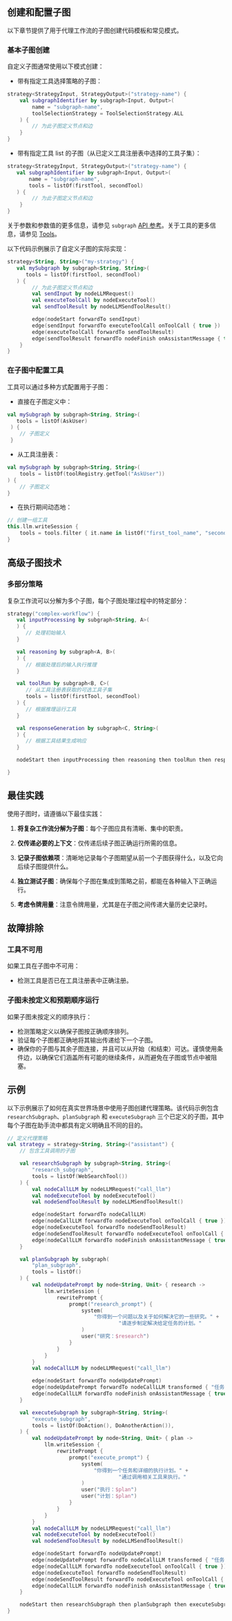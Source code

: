 ## 创建和配置子图

以下章节提供了用于代理工作流的子图创建代码模板和常见模式。

### 基本子图创建

自定义子图通常使用以下模式创建：

* 带有指定工具选择策略的子图：
<!--- INCLUDE
import ai.koog.agents.core.agent.entity.ToolSelectionStrategy
import ai.koog.agents.core.dsl.builder.strategy

typealias StrategyInput = Unit
typealias StrategyOutput = Unit

typealias Input = Unit
typealias Output = Unit

val str =
-->
```kotlin
strategy<StrategyInput, StrategyOutput>("strategy-name") {
    val subgraphIdentifier by subgraph<Input, Output>(
        name = "subgraph-name",
        toolSelectionStrategy = ToolSelectionStrategy.ALL
    ) {
        // 为此子图定义节点和边
    }
}
```
<!--- KNIT example-custom-subgraphs-01.kt -->

* 带有指定工具 list 的子图（从已定义工具注册表中选择的工具子集）：
<!--- INCLUDE
import ai.koog.agents.core.agent.entity.ToolSelectionStrategy
import ai.koog.agents.core.dsl.builder.strategy
import ai.koog.agents.ext.tool.AskUser
import ai.koog.agents.ext.tool.SayToUser

typealias StrategyInput = Unit
typealias StrategyOutput = Unit

typealias Input = Unit
typealias Output = Unit

val firstTool = SayToUser
val secondTool = AskUser

val str =
-->
```kotlin
strategy<StrategyInput, StrategyOutput>("strategy-name") {
   val subgraphIdentifier by subgraph<Input, Output>(
       name = "subgraph-name",
       tools = listOf(firstTool, secondTool)
   ) {
        // 为此子图定义节点和边
    }
}
```
<!--- KNIT example-custom-subgraphs-02.kt -->

关于参数和参数值的更多信息，请参见 `subgraph` [API 参考](https://api.koog.ai/agents/agents-core/ai.koog.agents.core.dsl.builder/-a-i-agent-subgraph-builder-base/subgraph.html)。关于工具的更多信息，请参见 [Tools](tools-overview.md)。

以下代码示例展示了自定义子图的实际实现：

<!--- INCLUDE
import ai.koog.agents.core.dsl.builder.forwardTo
import ai.koog.agents.core.dsl.builder.strategy
import ai.koog.agents.core.dsl.extension.*
import ai.koog.agents.ext.tool.AskUser
import ai.koog.agents.ext.tool.SayToUser

val firstTool = SayToUser
val secondTool = AskUser

val str =
-->
```kotlin
strategy<String, String>("my-strategy") {
   val mySubgraph by subgraph<String, String>(
      tools = listOf(firstTool, secondTool)
   ) {
        // 为此子图定义节点和边
        val sendInput by nodeLLMRequest()
        val executeToolCall by nodeExecuteTool()
        val sendToolResult by nodeLLMSendToolResult()

        edge(nodeStart forwardTo sendInput)
        edge(sendInput forwardTo executeToolCall onToolCall { true })
        edge(executeToolCall forwardTo sendToolResult)
        edge(sendToolResult forwardTo nodeFinish onAssistantMessage { true })
    }
}
```
<!--- KNIT example-custom-subgraphs-03.kt -->

### 在子图中配置工具

工具可以通过多种方式配置用于子图：

* 直接在子图定义中：
<!--- INCLUDE
import ai.koog.agents.core.dsl.builder.strategy
import ai.koog.agents.ext.tool.AskUser

val str = strategy<String, String>("my-strategy") {
-->
<!--- SUFFIX
}
-->
```kotlin
val mySubgraph by subgraph<String, String>(
   tools = listOf(AskUser)
 ) {
    // 子图定义
 }
```
<!--- KNIT example-custom-subgraphs-04.kt -->

* 从工具注册表：
<!--- INCLUDE
import ai.koog.agents.core.dsl.builder.strategy
import ai.koog.agents.core.tools.ToolRegistry

val toolRegistry = ToolRegistry.EMPTY
val str = strategy<String, String>("my-strategy") {
-->
<!--- SUFFIX
}
-->
```kotlin
val mySubgraph by subgraph<String, String>(
    tools = listOf(toolRegistry.getTool("AskUser"))
) {
    // 子图定义
}
```
<!--- KNIT example-custom-subgraphs-05.kt -->

* 在执行期间动态地：
<!--- INCLUDE
import ai.koog.agents.core.dsl.builder.strategy

val str = strategy<String, String>("my-strategy") {
    val node by node<Unit, Unit>("node_name") {
-->
<!--- SUFFIX
    }
}
-->
```kotlin
// 创建一组工具
this.llm.writeSession {
    tools = tools.filter { it.name in listOf("first_tool_name", "second_tool_name") }
}
```
<!--- KNIT example-custom-subgraphs-06.kt -->

## 高级子图技术

### 多部分策略

复杂工作流可以分解为多个子图，每个子图处理过程中的特定部分：
<!--- INCLUDE
import ai.koog.agents.core.dsl.builder.strategy
import ai.koog.agents.ext.tool.AskUser
import ai.koog.agents.ext.tool.SayToUser

typealias A = Unit
typealias B = Unit
typealias C = Unit

val firstTool = AskUser
val secondTool = SayToUser

val str =
-->
```kotlin
strategy("complex-workflow") {
   val inputProcessing by subgraph<String, A>(
   ) {
      // 处理初始输入
   }

   val reasoning by subgraph<A, B>(
   ) {
      // 根据处理后的输入执行推理
   }

   val toolRun by subgraph<B, C>(
      // 从工具注册表获取的可选工具子集
      tools = listOf(firstTool, secondTool)
   ) {
      // 根据推理运行工具
   }

   val responseGeneration by subgraph<C, String>(
   ) {
      // 根据工具结果生成响应
   }

   nodeStart then inputProcessing then reasoning then toolRun then responseGeneration then nodeFinish

}
```
<!--- KNIT example-custom-subgraphs-07.kt -->

## 最佳实践

使用子图时，请遵循以下最佳实践：

1.  **将复杂工作流分解为子图**：每个子图应具有清晰、集中的职责。

2.  **仅传递必要的上下文**：仅传递后续子图正确运行所需的信息。

3.  **记录子图依赖项**：清晰地记录每个子图期望从前一个子图获得什么，以及它向后续子图提供什么。

4.  **独立测试子图**：确保每个子图在集成到策略之前，都能在各种输入下正确运行。

5.  **考虑令牌用量**：注意令牌用量，尤其是在子图之间传递大量历史记录时。

## 故障排除

### 工具不可用

如果工具在子图中不可用：

- 检测工具是否已在工具注册表中正确注册。

### 子图未按定义和预期顺序运行

如果子图未按定义的顺序执行：

- 检测策略定义以确保子图按正确顺序排列。
- 验证每个子图都正确地将其输出传递给下一个子图。
- 确保你的子图与其余子图连接，并且可以从开始（和结束）可达。谨慎使用条件边，以确保它们涵盖所有可能的继续条件，从而避免在子图或节点中被阻塞。

## 示例

以下示例展示了如何在真实世界场景中使用子图创建代理策略。该代码示例包含 `researchSubgraph`、`planSubgraph` 和 `executeSubgraph` 三个已定义的子图，其中每个子图在助手流中都具有定义明确且不同的目的。
<!--- INCLUDE
import ai.koog.agents.core.dsl.builder.forwardTo
import ai.koog.agents.core.dsl.builder.strategy
import ai.koog.agents.core.dsl.extension.nodeExecuteTool
import ai.koog.agents.core.dsl.extension.nodeLLMRequest
import ai.koog.agents.core.dsl.extension.nodeLLMSendToolResult
import ai.koog.agents.core.dsl.extension.onAssistantMessage
import ai.koog.agents.core.dsl.extension.onToolCall
import ai.koog.agents.core.tools.SimpleTool
import ai.koog.agents.core.tools.ToolArgs
import ai.koog.agents.core.tools.ToolDescriptor
import ai.koog.prompt.dsl.prompt
import kotlinx.serialization.KSerializer
import kotlinx.serialization.Serializable

class WebSearchTool: SimpleTool<WebSearchTool.Args>() {
    @Serializable
    class Args(val query: String) : ToolArgs

    override val argsSerializer: KSerializer<Args> = Args.serializer()

    override val descriptor: ToolDescriptor = ToolDescriptor("web_search", "Search on the web")

    override suspend fun doExecute(args: Args): String {
        return "Searching for ${args.query} on the web..."
    }
}

class DoAction: SimpleTool<DoAction.Args>() {
    @Serializable
    class Args(val action: String) : ToolArgs

    override val argsSerializer: KSerializer<Args> = Args.serializer()

    override val descriptor: ToolDescriptor = ToolDescriptor("do_action", "Do something")

    override suspend fun doExecute(args: Args): String {
        return "Doing action..."
    }
}

class DoAnotherAction: SimpleTool<DoAnotherAction.Args>() {
    @Serializable
    class Args(val action: String) : ToolArgs

    override val argsSerializer: KSerializer<Args> = Args.serializer()

    override val descriptor: ToolDescriptor = ToolDescriptor("do_another_action", "Do something other")

    override suspend fun doExecute(args: Args): String {
        return "Doing another action..."
    }
}
-->
```kotlin
// 定义代理策略
val strategy = strategy<String, String>("assistant") {
    // 包含工具调用的子图

    val researchSubgraph by subgraph<String, String>(
        "research_subgraph",
        tools = listOf(WebSearchTool())
    ) {
        val nodeCallLLM by nodeLLMRequest("call_llm")
        val nodeExecuteTool by nodeExecuteTool()
        val nodeSendToolResult by nodeLLMSendToolResult()

        edge(nodeStart forwardTo nodeCallLLM)
        edge(nodeCallLLM forwardTo nodeExecuteTool onToolCall { true })
        edge(nodeExecuteTool forwardTo nodeSendToolResult)
        edge(nodeSendToolResult forwardTo nodeExecuteTool onToolCall { true })
        edge(nodeCallLLM forwardTo nodeFinish onAssistantMessage { true })
    }

    val planSubgraph by subgraph(
        "plan_subgraph",
        tools = listOf()
    ) {
        val nodeUpdatePrompt by node<String, Unit> { research ->
            llm.writeSession {
                rewritePrompt {
                    prompt("research_prompt") {
                        system(
                            "你得到一个问题以及关于如何解决它的一些研究。" +
                                    "请逐步制定解决给定任务的计划。"
                        )
                        user("研究：$research")
                    }
                }
            }
        }
        val nodeCallLLM by nodeLLMRequest("call_llm")

        edge(nodeStart forwardTo nodeUpdatePrompt)
        edge(nodeUpdatePrompt forwardTo nodeCallLLM transformed { "任务：$agentInput" })
        edge(nodeCallLLM forwardTo nodeFinish onAssistantMessage { true })
    }

    val executeSubgraph by subgraph<String, String>(
        "execute_subgraph",
        tools = listOf(DoAction(), DoAnotherAction()),
    ) {
        val nodeUpdatePrompt by node<String, Unit> { plan ->
            llm.writeSession {
                rewritePrompt {
                    prompt("execute_prompt") {
                        system(
                            "你得到一个任务和详细的执行计划。" +
                                    "通过调用相关工具来执行。"
                        )
                        user("执行：$plan")
                        user("计划：$plan")
                    }
                }
            }
        }
        val nodeCallLLM by nodeLLMRequest("call_llm")
        val nodeExecuteTool by nodeExecuteTool()
        val nodeSendToolResult by nodeLLMSendToolResult()

        edge(nodeStart forwardTo nodeUpdatePrompt)
        edge(nodeUpdatePrompt forwardTo nodeCallLLM transformed { "任务：$agentInput" })
        edge(nodeCallLLM forwardTo nodeExecuteTool onToolCall { true })
        edge(nodeExecuteTool forwardTo nodeSendToolResult)
        edge(nodeSendToolResult forwardTo nodeExecuteTool onToolCall { true })
        edge(nodeCallLLM forwardTo nodeFinish onAssistantMessage { true })
    }

    nodeStart then researchSubgraph then planSubgraph then executeSubgraph then nodeFinish
}
```
<!--- KNIT example-custom-subgraphs-08.kt -->